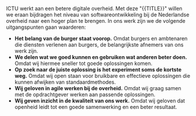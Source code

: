 ICTU werkt aan een betere digitale overheid. Met deze "{{TITLE}}" willen we eraan bijdragen het niveau van softwareontwikkeling bij de Nederlandse overheid naar een hoger plan te brengen. In ons werk zijn we de volgende uitgangspunten gaan waarderen:

* **Het belang van de burger staat voorop.** Omdat burgers en ambtenaren die diensten verlenen aan burgers, de belangrijkste afnemers van ons werk zijn.
* **We delen wat we goed kunnen en gebruiken wat anderen beter doen.** Omdat wij hiermee sneller tot goede oplossingen komen.
* **Op zoek naar de juiste oplossing is het experiment soms de kortste weg.** Omdat wij open staan voor bruikbare en effectieve oplossingen die kunnen afwijken van standaardmethodes.
* **Wij geloven in agile werken bij de overheid.** Omdat wij graag samen met de opdrachtgever werken aan passende oplossingen.
* **Wij geven inzicht in de kwaliteit van ons werk.** Omdat wij geloven dat openheid leidt tot een goede samenwerking en een beter resultaat.
